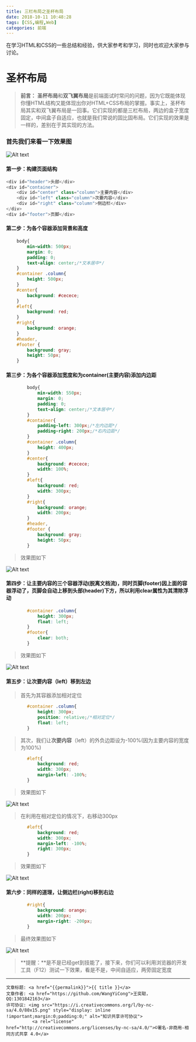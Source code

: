 ```yaml
---
title: 三栏布局之圣杯布局
date: 2018-10-11 10:48:28
tags: [CSS,编程,Web]
categories: 前端
---
```

在学习HTML和CSS的一些总结和经验，供大家参考和学习，同时也欢迎大家参与讨论。

<!--more-->

# 圣杯布局
>**前言：** **圣杯布局**和**双飞翼布局**是前端面试时常问的问题，因为它既能体现你懂HTML结构又能体现出你对HTML+CSS布局的掌握。事实上，圣杯布局其实和双飞翼布局是一回事。它们实现的都是三栏布局，两边的盒子宽度固定，中间盒子自适应，也就是我们常说的固比固布局。它们实现的效果是一样的，差别在于其实现的方法。

### 首先我们来看一下效果图

![Alt text](http://wx2.sinaimg.cn/large/007d7DTvgy1fw4o9ngyltg31760hze83.gif)

#### 第一步：构建页面结构
```javascript
<div id="header">头部</div>
<div id="container">
	<div id="center" class="column">主要内容</div>
	<div id="left" class="column">次要内容</div>
	<div id="right" class="column">侧边栏</div>
</div>
<div id="footer">页脚</div>
```
#### 第二步：为各个容器添加背景和高度
```css
	body{
	    min-width: 500px;
	    margin: 0;
	    padding: 0;
	    text-align: center;/*文本居中*/
	}
	#container .column{
	    height: 500px;
	}
	#center{
	    background: #cecece;
	}
	#left{
	    background: red;
	}
	#right{
	    background: orange;
	}
	#header,
	#footer {
	    background: gray;
	    height: 50px;
	}
```
#### 第三步：为各个容器添加宽度和为container(主要内容)添加内边距
```css
		body{
            min-width: 550px;
            margin: 0;
            padding: 0;
            text-align: center;/*文本居中*/
        }
        #container{
            padding-left: 300px;/*左内边距*/
            padding-right: 200px;/*右内边距*/
        }
        #container .column{
            height: 400px;
        }
        #center{
            background: #cecece;
            width: 100%;
        }
        #left{
            background: red;
            width: 300px;
        }
        #right{
            background: orange;
            width: 200px;
        }
        #header,
        #footer {
            background: gray;
            height: 50px;
        }
```
>效果图如下

![Alt text](https://wx3.sinaimg.cn/mw690/006rmJyDgy1fw4n7u107lj31he0ruq4h.jpg)

#### 第四步：让主要内容的三个容器浮动(脱离文档流)，同时页脚(footer)因上面的容器浮动了，页脚会自动上移到头部(header)下方，所以利用clear属性为其清除浮动

```css
		#container .column{
            height: 300px;
            float: left;
        }
        #footer{
            clear: both;
        }
```

>效果图如下

![Alt text](https://wx3.sinaimg.cn/mw690/006rmJyDgy1fw4n7u07zuj31he0jimxn.jpg)

#### 第五步：让**次要内容**（left）移到左边
>首先为其容器添加相对定位
```css
		#container .column{
            height: 300px;
            position: relative;/*相对定位*/
            float: left;
        }
```
>其次，我们让**次要内容**（left）的外负边距设为-100%(因为主要内容的宽度为100%)
```css
		#left{
            background: red;
            width: 300px;
            margin-left: -100%;
        }
```

>效果图如下

![Alt text](https://wx2.sinaimg.cn/mw690/006rmJyDgy1fw4n7u058vj31he0jggm2.jpg)

>在利用在相对定位的情况下，右移动300px

```css
		#left{
            background: red;
            width: 300px;
            margin-left: -100%;
            right: 300px;
        }
```

>效果图如下

![Alt text](https://wx4.sinaimg.cn/mw690/006rmJyDgy1fw4n7u0guqj31he0jjdg8.jpg)

#### 第六步：同样的道理，让侧边栏(right)移到右边
```css
		#right{
            background: orange;
            width: 200px;
            margin-right: -200px;
        }
```

>最终效果图如下

![Alt text](https://wx3.sinaimg.cn/mw690/006rmJyDgy1fw4n7u1hvwj31he0gpjsq.jpg)



>**提醒：**是不是已经get到技能了，接下来，你们可以利用浏览器的开发工具（F12）测试一下效果，看是不是，中间自适应，两旁固定宽度


----------------

><span style="font-size:12px">
	文章标题: <a href="{{permalink}}">{{ title }}</a>
	文章作者: <a href="https://github.com/WangYiCong">王奕聪，QQ:1301842163</a>  
	许可协议: <img src="https://i.creativecommons.org/l/by-nc-sa/4.0/80x15.png" style="display: inline !important;margin:0;padding:0;" alt="知识共享许可协议">
			  <a rel="license" href="http://creativecommons.org/licenses/by-nc-sa/4.0/">©署名-非商用-相同方式共享 4.0</a>
</span>